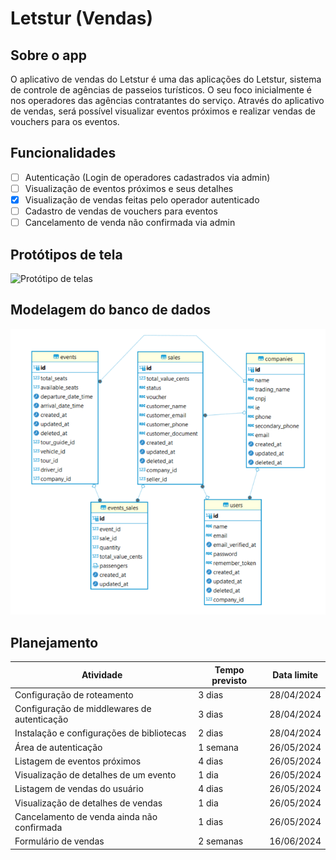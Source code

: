 # Letstur (Vendas)

## Sobre o app
O aplicativo de vendas do Letstur é uma das aplicações do Letstur, sistema de controle de agências de passeios turísticos. O seu foco inicialmente é nos operadores das agências contratantes do serviço. Através do aplicativo de vendas, será possível visualizar eventos próximos e realizar vendas de vouchers para os eventos.

## Funcionalidades
- [ ] Autenticação (Login de operadores cadastrados via admin)
- [ ] Visualização de eventos próximos e seus detalhes
- [x] Visualização de vendas feitas pelo operador autenticado
- [ ] Cadastro de vendas de vouchers para eventos
- [ ] Cancelamento de venda não confirmada via admin

## Protótipos de tela

![Protótipo de telas](prototipo.png)

## Modelagem do banco de dados

![Modelagem do banco de dados](docs/modelagem-banco.png)

## Planejamento
| Atividade | Tempo previsto | Data limite |
| ----------- | ----------- | ----------- |
| Configuração de roteamento     | 3 dias      | 28/04/2024 |
| Configuração de middlewares de autenticação    | 3 dias      | 28/04/2024 |
| Instalação e configurações de bibliotecas     | 2 dias      | 28/04/2024 |
| Área de autenticação    | 1 semana      | 26/05/2024 |
| Listagem de eventos próximos    | 4 dias     | 26/05/2024 |
| Visualização de detalhes de um evento    | 1 dia      | 26/05/2024 |
| Listagem de vendas do usuário    | 4 dias    | 26/05/2024 |
| Visualização de detalhes de vendas    | 1 dia     | 26/05/2024 |
| Cancelamento de venda ainda não confirmada    | 1 dias      | 26/05/2024 |
| Formulário de vendas    | 2 semanas      |16/06/2024 |
